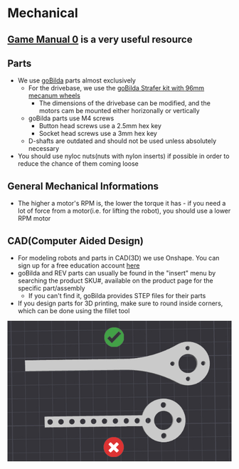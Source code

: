 # Mechanical

## [Game Manual 0](https://gm0.org/en/latest/) is a very useful resource

## Parts

* We use [goBilda](https://www.gobilda.com/) parts almost exclusively
  * For the drivebase, we use the [goBilda Strafer kit with 96mm mecanum wheels](https://www.gobilda.com/strafer-chassis-kit-96mm-mecanum-wheels/)
    * The dimensions of the drivebase can be modified, and the motors cam be mounted either horizonally or vertically
  * goBilda parts use M4 screws
    * Button head screws use a 2.5mm hex key
    * Socket head screws use a 3mm hex key
  * D-shafts are outdated and should not be used unless absolutely necessary
* You should use nyloc nuts(nuts with nylon inserts) if possible in order to reduce the chance of them coming loose

## General Mechanical Informations

* The higher a motor's RPM is, the lower the torque it has - if you need a lot of force from a motor(i.e. for lifting the robot), you should use a lower RPM motor

## CAD(Computer Aided Design)

* For modeling robots and parts in CAD(3D) we use Onshape. You can sign up for a free education account [here](https://www.onshape.com/en/education/)
* goBilda and REV parts can usually be found in the "insert" menu by searching the product SKU#, available on the product page for the specific part/assembly
  * If you can't find it, goBilda provides STEP files for their parts
* If you design parts for 3D printing, make sure to round inside corners, which can be done using the fillet tool

![ ](mechanical_images/3D-round-corners.png)
